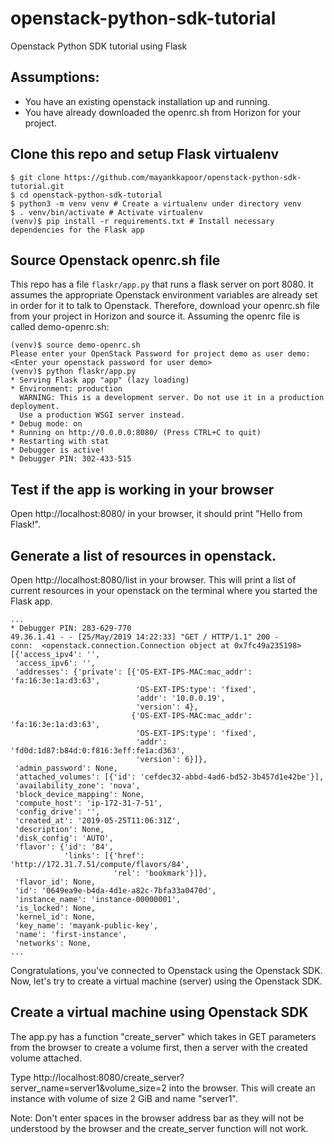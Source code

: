 
# openstack-python-sdk-tutorial
Openstack Python SDK tutorial using Flask

## Assumptions:
* You have an existing openstack installation up and running.
* You have already downloaded the openrc.sh from Horizon for your project.

## Clone this repo and setup Flask virtualenv
```
$ git clone https://github.com/mayankkapoor/openstack-python-sdk-tutorial.git
$ cd openstack-python-sdk-tutorial
$ python3 -m venv venv # Create a virtualenv under directory venv
$ . venv/bin/activate # Activate virtualenv
(venv)$ pip install -r requirements.txt # Install necessary dependencies for the Flask app
```

## Source Openstack openrc.sh file
This repo has a file `flaskr/app.py` that runs a flask server on port 8080. It assumes the appropriate Openstack environment variables are already set in order for it to talk to Openstack. Therefore, download your openrc.sh file from your project in Horizon and source it. Assuming the openrc file is called demo-openrc.sh:
```
(venv)$ source demo-openrc.sh
Please enter your OpenStack Password for project demo as user demo:
<Enter your openstack password for user demo>
(venv)$ python flaskr/app.py
* Serving Flask app "app" (lazy loading)
* Environment: production
  WARNING: This is a development server. Do not use it in a production deployment.
  Use a production WSGI server instead.
* Debug mode: on
* Running on http://0.0.0.0:8080/ (Press CTRL+C to quit)
* Restarting with stat
* Debugger is active!
* Debugger PIN: 302-433-515
```

## Test if the app is working in your browser
Open http://localhost:8080/ in your browser, it should print "Hello from Flask!".

## Generate a list of resources in openstack.
Open http://localhost:8080/list in your browser. This will print a list of current resources in your openstack on the terminal where you started the Flask app.

```
...
* Debugger PIN: 283-629-770
49.36.1.41 - - [25/May/2019 14:22:33] "GET / HTTP/1.1" 200 -
conn:  <openstack.connection.Connection object at 0x7fc49a235198>
[{'access_ipv4': '',
 'access_ipv6': '',
 'addresses': {'private': [{'OS-EXT-IPS-MAC:mac_addr': 'fa:16:3e:1a:d3:63',
                            'OS-EXT-IPS:type': 'fixed',
                            'addr': '10.0.0.19',
                            'version': 4},
                           {'OS-EXT-IPS-MAC:mac_addr': 'fa:16:3e:1a:d3:63',
                            'OS-EXT-IPS:type': 'fixed',
                            'addr': 'fd0d:1d87:b84d:0:f816:3eff:fe1a:d363',
                            'version': 6}]},
 'admin_password': None,
 'attached_volumes': [{'id': 'cefdec32-abbd-4ad6-bd52-3b457d1e42be'}],
 'availability_zone': 'nova',
 'block_device_mapping': None,
 'compute_host': 'ip-172-31-7-51',
 'config_drive': '',
 'created_at': '2019-05-25T11:06:31Z',
 'description': None,
 'disk_config': 'AUTO',
 'flavor': {'id': '84',
            'links': [{'href': 'http://172.31.7.51/compute/flavors/84',
                       'rel': 'bookmark'}]},
 'flavor_id': None,
 'id': '0649ea9e-b4da-4d1e-a82c-7bfa33a0470d',
 'instance_name': 'instance-00000001',
 'is_locked': None,
 'kernel_id': None,
 'key_name': 'mayank-public-key',
 'name': 'first-instance',
 'networks': None,
...
```

Congratulations, you've connected to Openstack using the Openstack SDK. Now, let's try to create a virtual machine (server) using the Openstack SDK.

## Create a virtual machine using Openstack SDK
The app.py has a function "create_server" which takes in GET parameters from the browser to create a volume first, then a server with the created volume attached.

Type http://localhost:8080/create_server?server_name=server1&volume_size=2 into the browser. This will create an instance with volume of size 2 GiB and name "server1".

Note: Don't enter spaces in the browser address bar as they will not be understood by the browser and the create_server function will not work.
